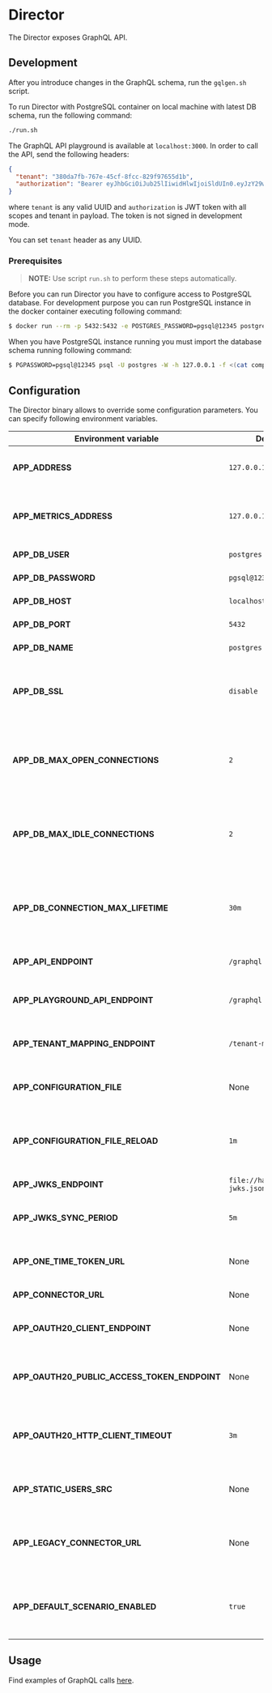 # Director

The Director exposes GraphQL API.

## Development

After you introduce changes in the GraphQL schema, run the `gqlgen.sh` script.

To run Director with PostgreSQL container on local machine with latest DB schema, run the following command:

```bash
./run.sh
```

The GraphQL API playground is available at `localhost:3000`. In order to call the API, send the following headers:

```json
{
  "tenant": "380da7fb-767e-45cf-8fcc-829f97655d1b",
  "authorization": "Bearer eyJhbGciOiJub25lIiwidHlwIjoiSldUIn0.eyJzY29wZXMiOiJhcHBsaWNhdGlvbjpyZWFkIGF1dG9tYXRpY19zY2VuYXJpb19hc3NpZ25tZW50OndyaXRlIGF1dG9tYXRpY19zY2VuYXJpb19hc3NpZ25tZW50OnJlYWQgaGVhbHRoX2NoZWNrczpyZWFkIGFwcGxpY2F0aW9uOndyaXRlIHJ1bnRpbWU6d3JpdGUgbGFiZWxfZGVmaW5pdGlvbjp3cml0ZSBsYWJlbF9kZWZpbml0aW9uOnJlYWQgcnVudGltZTpyZWFkIiwidGVuYW50IjoiM2U2NGViYWUtMzhiNS00NmEwLWIxZWQtOWNjZWUxNTNhMGFlIn0."
}
```

where `tenant` is any valid UUID and `authorization` is JWT token with all scopes and tenant in payload. The token is not signed in development mode.

You can set `tenant` header as any UUID.

### Prerequisites

> **NOTE:** Use script `run.sh` to perform these steps automatically.

Before you can run Director you have to configure access to PostgreSQL database. For development purpose you can run PostgreSQL instance in the docker container executing following command:

```bash
$ docker run --rm -p 5432:5432 -e POSTGRES_PASSWORD=pgsql@12345 postgres
```

When you have PostgreSQL instance running you must import the database schema running following command:

```bash
$ PGPASSWORD=pgsql@12345 psql -U postgres -W -h 127.0.0.1 -f <(cat components/schema-migrator/migrations/*.up.sql)
```

## Configuration

The Director binary allows to override some configuration parameters. You can specify following environment variables.

| Environment variable                         | Default                         | Description                                                        |
| -------------------------------------------- | ------------------------------- | ------------------------------------------------------------------ |
| **APP_ADDRESS**                              | `127.0.0.1:3000`                | The address and port for the service to listen on                  |
| **APP_METRICS_ADDRESS**                      | `127.0.0.1:3001`                | The address and port for the metrics server to listen on           |
| **APP_DB_USER**                              | `postgres`                      | Database username                                                  |
| **APP_DB_PASSWORD**                          | `pgsql@12345`                   | Database password                                                  |
| **APP_DB_HOST**                              | `localhost`                     | Database host                                                      |
| **APP_DB_PORT**                              | `5432`                          | Database port                                                      |
| **APP_DB_NAME**                              | `postgres`                      | Database name                                                      |
| **APP_DB_SSL**                               | `disable`                       | Database SSL mode. The possible values are `disable` and `enable`. |
| **APP_DB_MAX_OPEN_CONNECTIONS**              | `2`                             | The maximum number of open connections to the database             |                                                      
| **APP_DB_MAX_IDLE_CONNECTIONS**              | `2`                             | The maximum number of connections in the idle connection pool      |
| **APP_DB_CONNECTION_MAX_LIFETIME**           | `30m`                           | The maximum time of keeping a live connection to database          |
| **APP_API_ENDPOINT**                         | `/graphql`                      | The endpoint for GraphQL API                                       |
| **APP_PLAYGROUND_API_ENDPOINT**              | `/graphql`                      | The endpoint of GraphQL API for the Playground                     |
| **APP_TENANT_MAPPING_ENDPOINT**              | `/tenant-mapping`               | The endpoint of Tenant Mapping Service                             |
| **APP_CONFIGURATION_FILE**                   | None                            | The path to the configuration file                                 |
| **APP_CONFIGURATION_FILE_RELOAD**            | `1m`                            | The period after which the configuration file is reloaded          |
| **APP_JWKS_ENDPOINT**                        | `file://hack/default-jwks.json` | The path for JWKS                                                  |
| **APP_JWKS_SYNC_PERIOD**                     | `5m`                            | The period when the JWKS is synced                                 |
| **APP_ONE_TIME_TOKEN_URL**                   | None                            | The endpoint for fetching a one-time token                         |
| **APP_CONNECTOR_URL**                        | None                            | The endpoint of Connector                                          |
| **APP_OAUTH20_CLIENT_ENDPOINT**              | None                            | The endpoint for managing OAuth 2.0 clients                        |
| **APP_OAUTH20_PUBLIC_ACCESS_TOKEN_ENDPOINT** | None                            | The public endpoint for fetching OAuth 2.0 access token            |
| **APP_OAUTH20_HTTP_CLIENT_TIMEOUT**          | `3m`                            | The timeout of HTTP Client for managing OAuth 2.0 clients          |
| **APP_STATIC_USERS_SRC**                     | None                            | The path for static users configuration file                       |
| **APP_LEGACY_CONNECTOR_URL**                 | None                            | The URL of the legacy Connector signing request info endpoint      |
| **APP_DEFAULT_SCENARIO_ENABLED**             | `true`                          | The toggle that enables automatic assignment of default scenario   | 

## Usage

Find examples of GraphQL calls [here](examples/README.md).

